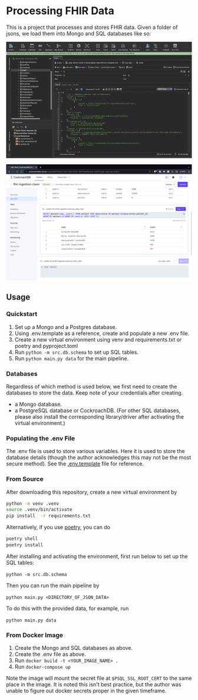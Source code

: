 # Processing FHIR Data

This is a project that processes and stores FHIR data. Given a folder of jsons, we load them into Mongo and SQL databases like so:

![screenshot of mongo collection, listing collections on the left and showing the Claims collection](img/mongo_showcase.png)

![screenshot of cockroachdb SQL shell, showing tables and running a query](img/sql_showcase.png)

## Usage

### Quickstart

1. Set up a Mongo and a Postgres database.
2. Using .env.template as a reference, create and populate a new .env file.
3. Create a new virtual environment using venv and requirements.txt or poetry and pyproject.toml
4. Run `python -m src.db.schema` to set up SQL tables.
5. Run `python main.py data` for the main pipeline.

### Databases

Regardless of which method is used below, we first need to create the databases to store the data. Keep note of your credentials after creating.

-   a Mongo database.
-   a PostgreSQL database or CockroachDB. (For other SQL databases, please also install the corresponding library/driver after activating the virtual environment.)

### Populating the .env File

The .env file is used to store various variables. Here it is used to store the database details (though the author acknowledges this may not be the most secure method). See the [.env.template](/.env.template) file for reference.

### From Source

After downloading this repository, create a new virtual environment by

```bash
python -m venv .venv
source .venv/bin/activate
pip install  -r requirements.txt
```

Alternatively, if you use [poetry](https://python-poetry.org/), you can do

```bash
poetry shell
poetry install
```

After installing and activating the environment, first run below to set up the SQL tables:

`python -m src.db.schema`

Then you can run the main pipeline by

`python main.py <DIRECTORY_OF_JSON_DATA>`

To do this with the provided data, for example, run

`python main.py data`

### From Docker Image

1. Create the Mongo and SQL databases as above.
2. Create the .env file as above.
3. Run `docker build -t <YOUR_IMAGE_NAME> .`
4. Run `docker-compose up`

Note the image will mount the secret file at `$PSQL_SSL_ROOT_CERT` to the same place in the image. It is noted this isn't best practice, but the author was unable to figure out docker secrets proper in the given timeframe.
